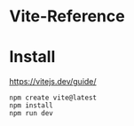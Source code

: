 # Vite-Reference

# Install

https://vitejs.dev/guide/

```
npm create vite@latest
npm install
npm run dev
```
